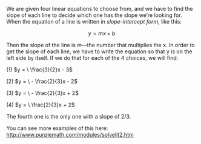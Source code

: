 We are given four linear equations to choose from, and we
have to find the slope of each line to decide which one has the slope
we’re looking for. When the equation of a line is written in
*slope-intercept form,* like this:

$$y = mx + b$$

Then the slope of the line is *m*—the number that multiplies the x. In
order to get the slope of each line, we have to write the equation so
that y is on the left side by itself. If we do that for each of the 4
choices, we will find:

(1) $y = \ \frac{3}{2}x - 3$

(2) $y = \  - \frac{2}{3}x - 2$

(3) $y = \  - \frac{2}{3}x + 2$

(4) $y = \ \frac{2}{3}x + 2$

The fourth one is the only one with a slope of 2/3.

You can see more examples of this here:
<http://www.purplemath.com/modules/solvelit2.htm>
